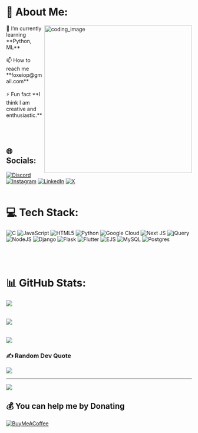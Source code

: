 # 💫 About Me:
<img src="https://i.giphy.com/media/v1.Y2lkPTc5MGI3NjExcTdheHdpMTRmYnljcG1xaG92aTVqaHhzMmszcXJ2cTN3eGdyaXB5ZCZlcD12MV9pbnRlcm5hbF9naWZfYnlfaWQmY3Q9Zw/f3iwJFOVOwuy7K6FFw/giphy.gif" alt="coding_image" width="400" align="right">
<p>🌱 I’m currently learning **Python, ML**<br><br> 📫 How to reach me **foxeiop@gmail.com**<br><br>⚡ Fun fact **I think I am creative and enthusiastic.**<p>

<br></br>
## 🌐 Socials:
[![Discord](https://img.shields.io/badge/Discord-%237289DA.svg?logo=discord&logoColor=white)](https://discord.gg/https://discord.gg/https://discord.gg/ncYY8E7TPA) [![Instagram](https://img.shields.io/badge/Instagram-%23E4405F.svg?logo=Instagram&logoColor=white)](https://instagram.com/_shivam_0p) [![LinkedIn](https://img.shields.io/badge/LinkedIn-%230077B5.svg?logo=linkedin&logoColor=white)](https://linkedin.com/in/foxei0p) [![X](https://img.shields.io/badge/X-black.svg?logo=X&logoColor=white)](https://x.com/foxei0p) 
<br></br>
# 💻 Tech Stack:
![C](https://img.shields.io/badge/c-%2300599C.svg?style=for-the-badge&logo=c&logoColor=white) ![JavaScript](https://img.shields.io/badge/javascript-%23323330.svg?style=for-the-badge&logo=javascript&logoColor=%23F7DF1E) ![HTML5](https://img.shields.io/badge/html5-%23E34F26.svg?style=for-the-badge&logo=html5&logoColor=white) ![Python](https://img.shields.io/badge/python-3670A0?style=for-the-badge&logo=python&logoColor=ffdd54) ![Google Cloud](https://img.shields.io/badge/GoogleCloud-%234285F4.svg?style=for-the-badge&logo=google-cloud&logoColor=white) ![Next JS](https://img.shields.io/badge/Next-black?style=for-the-badge&logo=next.js&logoColor=white) ![jQuery](https://img.shields.io/badge/jquery-%230769AD.svg?style=for-the-badge&logo=jquery&logoColor=white) ![NodeJS](https://img.shields.io/badge/node.js-6DA55F?style=for-the-badge&logo=node.js&logoColor=white) ![Django](https://img.shields.io/badge/django-%23092E20.svg?style=for-the-badge&logo=django&logoColor=white) ![Flask](https://img.shields.io/badge/flask-%23000.svg?style=for-the-badge&logo=flask&logoColor=white) ![Flutter](https://img.shields.io/badge/Flutter-%2302569B.svg?style=for-the-badge&logo=Flutter&logoColor=white) ![EJS](https://img.shields.io/badge/ejs-%23B4CA65.svg?style=for-the-badge&logo=ejs&logoColor=black) ![MySQL](https://img.shields.io/badge/mysql-4479A1.svg?style=for-the-badge&logo=mysql&logoColor=white) ![Postgres](https://img.shields.io/badge/postgres-%23316192.svg?style=for-the-badge&logo=postgresql&logoColor=white)
<br></br>
<br></br>
# 📊 GitHub Stats:
![](https://github-readme-stats.vercel.app/api?username=FoXei0p&theme=default&hide_border=false&include_all_commits=true&count_private=true)<br/>
<br></br>
![](https://github-readme-streak-stats.herokuapp.com/?user=FoXei0p&theme=default&hide_border=false)<br/>
<br></br>
![](https://github-readme-stats.vercel.app/api/top-langs/?username=FoXei0p&theme=default&hide_border=false&include_all_commits=true&count_private=true&layout=compact)

### ✍️ Random Dev Quote
![](https://quotes-github-readme.vercel.app/api?type=horizontal&theme=dark)

---
[![](https://visitcount.itsvg.in/api?id=FoXei0p&icon=7&color=1)](https://visitcount.itsvg.in)

  ## 💰 You can help me by Donating
  [![BuyMeACoffee](https://img.shields.io/badge/Buy%20Me%20a%20Coffee-ffdd00?style=for-the-badge&logo=buy-me-a-coffee&logoColor=black)](https://buymeacoffee.com/https://buymeacoffee.com/foxei0p) 

